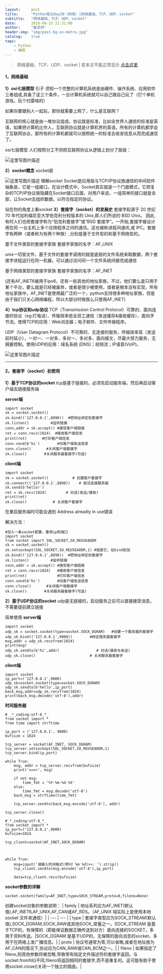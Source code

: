 ```yaml
---
layout:     post
title:      "Python笔记day30（网络）|网络基础、TCP、UDP、socket"
subtitle:   "网络基础、TCP、UDP、socket"
date:       2018-08-23 11:31:00
author:     "崔天祥"
header-img: "img/post-bg-os-metro.jpg"
catalog:    true
tags:
    - Python
    - 编程
---
```


> 网络基础、TCP、UDP、socket | 若本文不能正常显示 [点击这里](https://blog.csdn.net/qq_34755081/article/details/81985763)
#### 1，网络基础
**1）osi七层模型**
引子
须知一个完整的计算机系统是由硬件、操作系统、应用软件三者组成,具备了这三个条件，一台计算机系统就可以自己跟自己玩了（打个单机游戏，玩个扫雷啥的）

如果你要跟别人一起玩，那你就需要上网了，什么是互联网？

互联网的核心就是由一堆协议组成，协议就是标准，比如全世界人通信的标准是英语，如果把计算机比作人，互联网协议就是计算机界的英语。所有的计算机都学会了互联网协议，那所有的计算机都就可以按照统一的标准去收发信息从而完成通信了。

osi七层模型
人们按照分工不同把互联网协议从逻辑上划分了层级：

![这里写图片描述](https://img-blog.csdn.net/20180823181049115?watermark/2/text/aHR0cHM6Ly9ibG9nLmNzZG4ubmV0L3FxXzM0NzU1MDgx/font/5a6L5L2T/fontsize/400/fill/I0JBQkFCMA==/dissolve/70)

 <!-- more -->
**2）socket概念**
socket层

![这里写图片描述](https://img-blog.csdn.net/20180823181109504?watermark/2/text/aHR0cHM6Ly9ibG9nLmNzZG4ubmV0L3FxXzM0NzU1MDgx/font/5a6L5L2T/fontsize/400/fill/I0JBQkFCMA==/dissolve/70)
理解socket
Socket是应用层与TCP/IP协议族通信的中间软件抽象层，它是一组接口。在设计模式中，Socket其实就是一个门面模式，它把复杂的TCP/IP协议族隐藏在Socket接口后面，对用户来说，一组简单的接口就是全部，让Socket去组织数据，以符合指定的协议。

 站在你的角度上看socket
**3）套接字（socket）的发展史**
套接字起源于 20 世纪 70 年代加利福尼亚大学伯克利分校版本的 Unix,即人们所说的 BSD Unix。 因此,有时人们也把套接字称为“伯克利套接字”或“BSD 套接字”。一开始,套接字被设计用在同 一台主机上多个应用程序之间的通讯。这也被称进程间通讯,或 IPC。套接字有两种（或者称为有两个种族）,分别是基于文件型的和基于网络型的。 

基于文件类型的套接字家族
套接字家族的名字：AF_UNIX

unix一切皆文件，基于文件的套接字调用的就是底层的文件系统来取数据，两个套接字进程运行在同一机器，可以通过访问同一个文件系统间接完成通信

基于网络类型的套接字家族
套接字家族的名字：AF_INET

(还有AF_INET6被用于ipv6，还有一些其他的地址家族，不过，他们要么是只用于某个平台，要么就是已经被废弃，或者是很少被使用，或者是根本没有实现，所有地址家族中，AF_INET是使用最广泛的一个，python支持很多种地址家族，但是由于我们只关心网络编程，所以大部分时候我么只使用AF_INET)

 

**4）tcp协议和udp协议**
TCP（Transmission Control Protocol）可靠的、面向连接的协议（eg:打电话）、传输效率低全双工通信（发送缓存&接收缓存）、面向字节流。使用TCP的应用：Web浏览器；电子邮件、文件传输程序。

UDP（User Datagram Protocol）不可靠的、无连接的服务，传输效率高（发送前时延小），一对一、一对多、多对一、多对多、面向报文，尽最大努力服务，无拥塞控制。使用UDP的应用：域名系统 (DNS)；视频流；IP语音(VoIP)。

![这里写图片描述](https://img-blog.csdn.net/2018082318113338?watermark/2/text/aHR0cHM6Ly9ibG9nLmNzZG4ubmV0L3FxXzM0NzU1MDgx/font/5a6L5L2T/fontsize/400/fill/I0JBQkFCMA==/dissolve/70)


----------
#### 2，套接字（socket）初使用
**1）基于TCP协议的socket**
tcp是基于链接的，必须先启动服务端，然后再启动客户端去链接服务端

**server端**

```
import socket
sk = socket.socket()
sk.bind(('127.0.0.1',8898))  #把地址绑定到套接字
sk.listen()          #监听链接
conn,addr = sk.accept() #接受客户端链接
ret = conn.recv(1024)  #接收客户端信息
print(ret)       #打印客户端信息
conn.send(b'hi')        #向客户端发送信息
conn.close()       #关闭客户端套接字
sk.close()        #关闭服务器套接字(可选)
```


**client端**


```
import socket
sk = socket.socket()           # 创建客户套接字
sk.connect(('127.0.0.1',8898))    # 尝试连接服务器
sk.send(b'hello!')
ret = sk.recv(1024)         # 对话(发送/接收)
print(ret)
sk.close()            # 关闭客户套接字
```



在重启服务端时可能会遇到 Address alreadly in use错误


解决方法：


```
#加入一条socket配置，重用ip和端口
import socket
from socket import SOL_SOCKET,SO_REUSEADDR
sk = socket.socket()
sk.setsockopt(SOL_SOCKET,SO_REUSEADDR,1) #就是它，在bind前加
sk.bind(('127.0.0.1',8898))  #把地址绑定到套接字
sk.listen()          #监听链接
conn,addr = sk.accept() #接受客户端链接
ret = conn.recv(1024)   #接收客户端信息
print(ret)              #打印客户端信息
conn.send(b'hi')        #向客户端发送信息
conn.close()       #关闭客户端套接字
sk.close()        #关闭服务器套接字(可选)
```


**2）基于UDP协议的socket**
udp是无链接的，启动服务之后可以直接接受消息，不需要提前建立链接

简单使用
**server端**

```
import socket
udp_sk = socket.socket(type=socket.SOCK_DGRAM)   #创建一个服务器的套接字
udp_sk.bind(('127.0.0.1',9000))        #绑定服务器套接字
msg,addr = udp_sk.recvfrom(1024)
print(msg)
udp_sk.sendto(b'hi',addr)                 # 对话(接收与发送)
udp_sk.close()                         # 关闭服务器套接字
```


**client端**

```
import socket
ip_port=('127.0.0.1',9000)
udp_sk=socket.socket(type=socket.SOCK_DGRAM)
udp_sk.sendto(b'hello',ip_port)
back_msg,addr=udp_sk.recvfrom(1024)
print(back_msg.decode('utf-8'),addr)
```


**时间服务器**

```
# _*_coding:utf-8_*_
from socket import *
from time import strftime

ip_port = ('127.0.0.1', 9000)
bufsize = 1024

tcp_server = socket(AF_INET, SOCK_DGRAM)
tcp_server.setsockopt(SOL_SOCKET,SO_REUSEADDR,1)
tcp_server.bind(ip_port)

while True:
    msg, addr = tcp_server.recvfrom(bufsize)
    print('===>', msg)

    if not msg:
        time_fmt = '%Y-%m-%d %X'
    else:
        time_fmt = msg.decode('utf-8')
    back_msg = strftime(time_fmt)

    tcp_server.sendto(back_msg.encode('utf-8'), addr)

tcp_server.close()
```

```
#_*_coding:utf-8_*_
from socket import *
ip_port=('127.0.0.1',9000)
bufsize=1024

tcp_client=socket(AF_INET,SOCK_DGRAM)



while True:
    msg=input('请输入时间格式(例%Y %m %d)>>: ').strip()
    tcp_client.sendto(msg.encode('utf-8'),ip_port)

    data=tcp_client.recv(bufsize)
```

**socket参数的详解**

```
socket.socket(family=AF_INET,type=SOCK_STREAM,proto=0,fileno=None)
```

创建socket对象的参数说明：
| family	| 地址系列应为AF_INET(默认值),AF_INET6,AF_UNIX,AF_CAN或AF_RDS。（AF_UNIX 域实际上是使用本地 socket 文件来通信）|
| --- | --- |
| type | 套接字类型应为SOCK_STREAM(默认值),SOCK_DGRAM,SOCK_RAW或其他SOCK_常量之一。SOCK_STREAM 是基于TCP的，有保障的（即能保证数据正确传送到对方）面向连接的SOCKET，多用于资料传送。|SOCK_DGRAM 是基于UDP的，无保障的面向消息的socket，多用于在网络上发广播信息。|
| proto	| 协议号通常为零,可以省略,或者在地址族为AF_CAN的情况下,协议应为CAN_RAW或CAN_BCM之一。|
| fileno | 如果指定了fileno,则其他参数将被忽略,导致带有指定文件描述符的套接字返回。与socket.fromfd()不同,fileno将返回相同的套接字,而不是重复的。这可能有助于使用socket.close()关闭一个独立的插座。|


